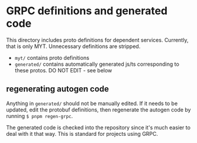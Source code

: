 # GRPC definitions and generated code

This directory includes proto definitions for dependent services. Currently, that is only MYT. Unnecessary definitions are stripped.

- `myt/` contains proto definitions
- `generated/` contains automatically generated js/ts corresponding to these protos. DO NOT EDIT - see below

## regenerating autogen code

Anything in `generated/` should not be manually edited. If it needs to be updated, edit the protobuf definitions, then regenerate the autogen code by running `$ pnpm regen-grpc`.

The generated code is checked into the repository since it's much easier to deal with it that way. This is standard for projects using GRPC.